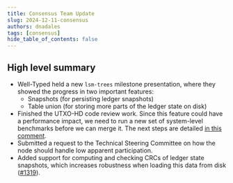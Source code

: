 ```yaml
---
title: Consensus Team Update
slug: 2024-12-11-consensus
authors: dnadales
tags: [consensus]
hide_table_of_contents: false
---
```


## High level summary

- Well-Typed held a new `lsm-trees` milestone presentation, where they showed the progress in two important features:
    - Snapshots (for persisting ledger snapshots)
    - Table union (for storing more parts of the ledger state on disk)
- Finished the UTXO-HD code review work. Since this feature could have a performance impact, we need to run a new set of system-level benchmarks before we can merge it. The next steps are detailed [in this comment](https://github.com/IntersectMBO/cardano-node/issues/5918#issuecomment-2531556742).
- Submitted a request to the Technical Steering Committee on how the node should handle low apparent participation.
- Added support for computing and checking CRCs of ledger state snapshots, which increases robustness when loading this data from disk ([#1319](https://github.com/IntersectMBO/ouroboros-consensus/pull/1319)).
